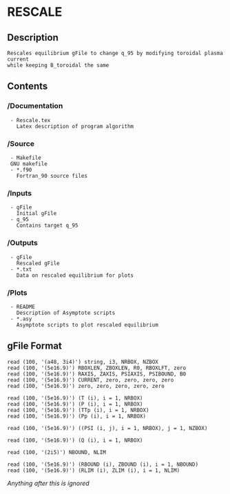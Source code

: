 # RESCALE

## Description
    Rescales equilibrium gFile to change q_95 by modifying toroidal plasma current 
    while keeping B_toroidal the same
	
## Contents	

 ### /Documentation
     - Rescale.tex
       Latex description of program algorithm

 ### /Source 
     - Makefile
	 GNU makefile 
     - *.f90
       Fortran_90 source files
 
 ### /Inputs
     - gFile
       Initial gFile
     - q_95 
       Contains target q_95
	
 ### /Outputs
     - gFile
       Rescaled gFile
     - *.txt
       Data on rescaled equilibrium for plots
	
 ### /Plots 
     - README
       Description of Asymptote scripts
     - *.asy
       Asymptote scripts to plot rescaled equilibrium

## gFile Format

    read (100, '(a48, 3i4)') string, i3, NRBOX, NZBOX
    read (100, '(5e16.9)') RBOXLEN, ZBOXLEN, R0, RBOXLFT, zero
    read (100, '(5e16.9)') RAXIS, ZAXIS, PSIAXIS, PSIBOUND, B0
    read (100, '(5e16.9)') CURRENT, zero, zero, zero, zero
    read (100, '(5e16.9)') zero, zero, zero, zero, zero
 
    read (100, '(5e16.9)') (T (i), i = 1, NRBOX)
    read (100, '(5e16.9)') (P (i), i = 1, NRBOX)
    read (100, '(5e16.9)') (TTp (i), i = 1, NRBOX)
    read (100, '(5e16.9)') (Pp (i), i = 1, NRBOX)
  
    read (100, '(5e16.9)') ((PSI (i, j), i = 1, NRBOX), j = 1, NZBOX)

    read (100, '(5e16.9)') (Q (i), i = 1, NRBOX)

    read (100, '(2i5)') NBOUND, NLIM

    read (100, '(5e16.9)') (RBOUND (i), ZBOUND (i), i = 1, NBOUND)
    read (100, '(5e16.9)') (RLIM (i), ZLIM (i), i = 1, NLIM)
  
  *Anything after this is ignored*
  
